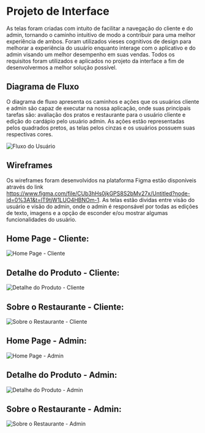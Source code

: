 
# Projeto de Interface

As telas foram criadas com intuito de facilitar a navegação do cliente e do admin, tornando o caminho intuitivo de modo a contribuir para uma melhor experiência de ambos. Foram utilizados vieses cognitivos de design para melhorar a experiência do usuário enquanto interage com o aplicativo e do admin visando um melhor desempenho em suas vendas. Todos os requisitos foram utilizados e aplicados no projeto da interface a fim de desenvolvermos a melhor solução possível. 

## Diagrama de Fluxo

O diagrama de fluxo apresenta os caminhos e ações que os usuários cliente e admin são capaz de executar na nossa aplicação, onde suas principais tarefas são: avaliação dos pratos e restaurante para o usuário cliente e edição do cardápio pelo usuário admin. As ações estão representadas pelos quadrados pretos, as telas pelos cinzas e os usuários possuem suas respectivas cores. 

![Fluxo do Usuário](https://user-images.githubusercontent.com/103212087/228968767-5e80e15a-40a6-4102-b7c9-0b8698b4ac29.png)
## Wireframes

Os wireframes foram desenvolvidos na plataforma Figma estão disponíveis através do link https://www.figma.com/file/CUb3hHs0jkGPS8S2bMv27x/Untitled?node-id=0%3A1&t=lT9tjW1LUO4HBNOm-1. As telas estão dividas entre visão do usuário e visão do admin, onde o admin é responsável por todas as edições de texto, imagens e a opção de esconder e/ou mostrar algumas funcionalidades do usuário. 

## Home Page - Cliente:
![Home Page - Cliente](https://user-images.githubusercontent.com/103212087/228383719-399088f4-4088-494e-9460-52a3ba6e83ce.png)


## Detalhe do Produto - Cliente:
![Detalhe do Produto - Cliente](https://user-images.githubusercontent.com/103212087/228383856-a821eca9-3a95-4a16-a889-0313cd14003a.png)


## Sobre o Restaurante - Cliente:
![Sobre o Restaurante - Cliente](https://user-images.githubusercontent.com/103212087/228383920-7c1d4ca2-55c2-4f90-a21a-5fc0340d4065.png)


## Home Page - Admin:
![Home Page - Admin](https://user-images.githubusercontent.com/103212087/228383958-18fad988-4682-46d1-82e1-6ae288e99178.png)


## Detalhe do Produto - Admin:
![Detalhe do Produto - Admin](https://user-images.githubusercontent.com/103212087/228384172-0d9ab402-c96b-46b3-afe1-60d873616d08.png)


## Sobre o Restaurante - Admin:
![Sobre o Restaurante - Admin](https://user-images.githubusercontent.com/103212087/228384230-6fbf1125-dffd-492f-bc3c-9415e7723d56.png)




